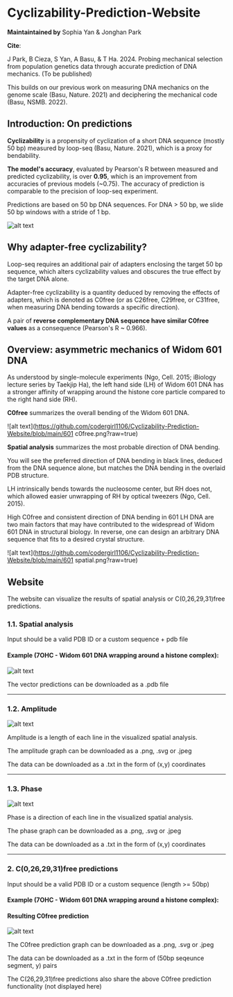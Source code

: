 # Cyclizability-Prediction-Website

**Maintaintained by** Sophia Yan & Jonghan Park 

**Cite**: 

J Park, B Cieza, S Yan, A Basu, & T Ha. 2024. Probing mechanical selection from population genetics data through accurate prediction of DNA mechanics. (To be published)

This builds on our previous work on measuring DNA mechanics on the genome scale (Basu, Nature. 2021) and deciphering the mechanical code (Basu, NSMB. 2022). 

## Introduction: On predictions

**Cyclizability** is a propensity of cyclization of a short DNA sequence (mostly 50 bp) measured by loop-seq (Basu, Nature. 2021), which is a proxy for bendability. 

**The model's accuracy**, evaluated by Pearson's R between measured and predicted cyclizability, is over **0.95**, which is an improvement from accuracies of previous models (~0.75). The accuracy of prediction is comparable to the precision of loop-seq experiment.

Predictions are based on 50 bp DNA sequences. For DNA > 50 bp, we slide 50 bp windows with a stride of 1 bp. 

![alt text](https://github.com/codergirl1106/Cyclizability-Prediction-Website/blob/main/accuracy.png?raw=true)

## Why adapter-free cyclizability? 

Loop-seq requires an additional pair of adapters enclosing the target 50 bp sequence, which alters cyclizability values and obscures the true effect by the target DNA alone. 

Adapter-free cyclizability is a quantity deduced by removing the effects of adapters, which is denoted as C0free (or as C26free, C29free, or C31free, when measuring DNA bending towards a specific direction). 

A pair of **reverse complementary DNA sequence have similar C0free values** as a consequence (Pearson's R ~ 0.966).

## Overview: asymmetric mechanics of Widom 601 DNA 

As understood by single-molecule experiments (Ngo, Cell. 2015; iBiology lecture series by Taekjip Ha), the left hand side (LH) of Widom 601 DNA has a stronger affinity of wrapping around the histone core particle compared to the right hand side (RH). 

**C0free** summarizes the overall bending of the Widom 601 DNA. 

![alt text](https://github.com/codergirl1106/Cyclizability-Prediction-Website/blob/main/601 c0free.png?raw=true) 

**Spatial analysis** summarizes the most probable direction of DNA bending. 

You will see the preferred direction of DNA bending in black lines, deduced from the DNA sequence alone, but matches the DNA bending in the overlaid PDB structure.

LH intrinsically bends towards the nucleosome center, but RH does not, which allowed easier unwrapping of RH by optical tweezers (Ngo, Cell. 2015). 

High C0free and consistent direction of DNA bending in 601 LH DNA are two main factors that may have contributed to the widespread of Widom 601 DNA in structural biology. In reverse, one can design an arbitrary DNA sequence that fits to a desired crystal structure. 

![alt text](https://github.com/codergirl1106/Cyclizability-Prediction-Website/blob/main/601 spatial.png?raw=true) 

## Website

The website can visualize the results of spatial analysis or C(0,26,29,31)free predictions. 

### 1.1. Spatial analysis

Input should be a valid PDB ID or a custom sequence + pdb file

#### Example (7OHC - Widom 601 DNA wrapping around a histone complex):

![alt text](https://github.com/codergirl1106/Cyclizability-Prediction-Website/blob/main/7ohc.png?raw=true)

The vector predictions can be downloaded as a .pdb file

---

### 1.2. Amplitude 

![alt text](https://github.com/codergirl1106/Cyclizability-Prediction-Website/blob/main/amplitude.png?raw=true)

Amplitude is a length of each line in the visualized spatial analysis. 

The amplitude graph can be downloaded as a .png, .svg or .jpeg

The data can be downloaded as a .txt in the form of (x,y) coordinates

---

### 1.3. Phase 

![alt text](https://github.com/codergirl1106/Cyclizability-Prediction-Website/blob/main/phase.png?raw=true)

Phase is a direction of each line in the visualized spatial analysis. 

The phase graph can be downloaded as a .png, .svg or .jpeg

The data can be downloaded as a .txt in the form of (x,y) coordinates

---

### 2. C(0,26,29,31)free predictions

Input should be a valid PDB ID or a custom sequence (length >= 50bp)

#### Example (7OHC - Widom 601 DNA wrapping around a histone complex):

#### Resulting C0free prediction

![alt text](https://github.com/codergirl1106/Cyclizability-Prediction-Website/blob/main/c0free_prediction.png?raw=true)

The C0free prediction graph can be downloaded as a .png, .svg or .jpeg

The data can be downloaded as a .txt in the form of (50bp seqeunce segment, y) pairs

The C(26,29,31)free predictions also share the above C0free prediction functionality (not displayed here)
